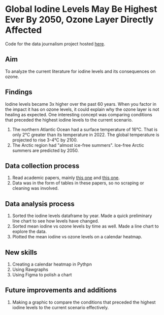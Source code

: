 # Global Iodine Levels May Be Highest Ever By 2050, Ozone Layer Directly Affected

Code for the data journalism project hosted [here](https://tejalwakchoure.github.io/iodine-ozone/).

## Aim

To analyze the current literature for iodine levels and its consequences on ozone.

## Findings

Iodine levels became 3x higher over the past 60 years. When you factor in the impact it has on ozone levels, it could explain why the ozone layer is not healing as expected. One interesting concept was comparing conditions that preceded the highest iodine levels to the current scenario.
1. The northern Atlantic Ocean had a surface temperature of 16°C. That is only 2°C greater than its temperature in 2022. The global temperature is projected to rise 3-4°C by 2100.
2. The Arctic region had "almost ice-free summers". Ice-free Arctic summers are predicted by 2050. 

## Data collection process

1. Read academic papers, mainly [this one](https://www.nature.com/articles/s41467-018-03756-1) and [this one](https://www.pnas.org/doi/full/10.1073/pnas.2110864119).
2. Data was in the form of tables in these papers, so no scraping or cleaning was involved.

## Data analysis process

1. Sorted the iodine levels dataframe by year. Made a quick preliminary line chart to see how levels have changed.
2. Sorted mean iodine vs ozone levels by time as well. Made a line chart to explore the data.
3. Plotted the mean iodine vs ozone levels on a calendar heatmap.

## New skills

1. Creating a calendar heatmap in Pythpn
2. Using Rawgraphs
3. Using Figma to polish a chart

## Future improvements and additions

1. Making a graphic to compare the conditions that preceded the highest iodine levels to the current scenario effectively.